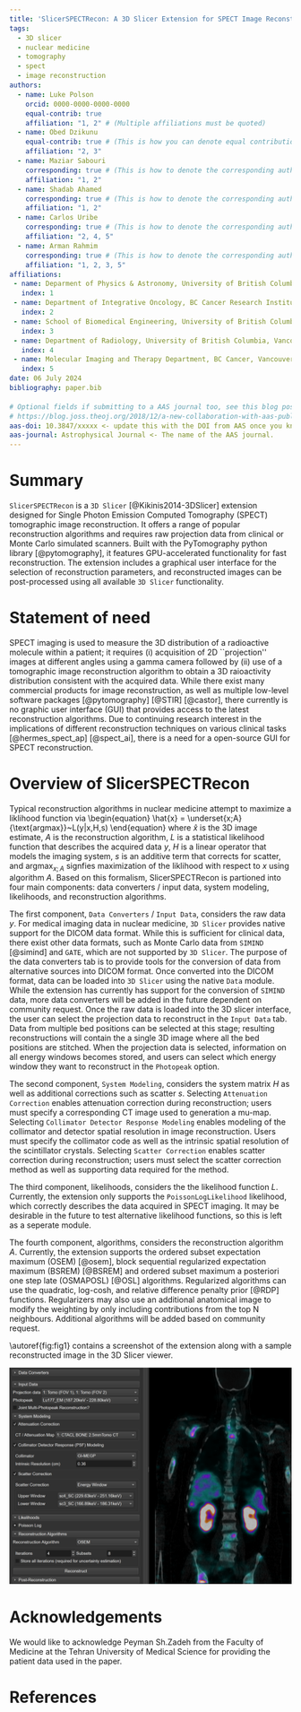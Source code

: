 ```yaml
---
title: 'SlicerSPECTRecon: A 3D Slicer Extension for SPECT Image Reconstruction'
tags:
  - 3D slicer
  - nuclear medicine
  - tomography
  - spect
  - image reconstruction
authors:
  - name: Luke Polson
    orcid: 0000-0000-0000-0000
    equal-contrib: true
    affiliation: "1, 2" # (Multiple affiliations must be quoted)
  - name: Obed Dzikunu
    equal-contrib: true # (This is how you can denote equal contributions between multiple authors)
    affiliation: "2, 3"
  - name: Maziar Sabouri
    corresponding: true # (This is how to denote the corresponding author)
    affiliation: "1, 2"
  - name: Shadab Ahamed
    corresponding: true # (This is how to denote the corresponding author)
    affiliation: "1, 2"
  - name: Carlos Uribe
    corresponding: true # (This is how to denote the corresponding author)
    affiliation: "2, 4, 5"
  - name: Arman Rahmim
    corresponding: true # (This is how to denote the corresponding author)
    affiliation: "1, 2, 3, 5"
affiliations:
 - name: Deparment of Physics & Astronomy, University of British Columbia, Vancouver Canada
   index: 1
 - name: Department of Integrative Oncology, BC Cancer Research Institute, Vancouver Canada
   index: 2
 - name: School of Biomedical Engineering, University of British Columbia, Vancouver Canada
   index: 3
 - name: Department of Radiology, University of British Columbia, Vancouver Canada
   index: 4
 - name: Molecular Imaging and Therapy Department, BC Cancer, Vancouver Canada
   index: 5
date: 06 July 2024
bibliography: paper.bib

# Optional fields if submitting to a AAS journal too, see this blog post:
# https://blog.joss.theoj.org/2018/12/a-new-collaboration-with-aas-publishing
aas-doi: 10.3847/xxxxx <- update this with the DOI from AAS once you know it.
aas-journal: Astrophysical Journal <- The name of the AAS journal.
---
```


# Summary

`SlicerSPECTRecon` is a `3D Slicer` [@Kikinis2014-3DSlicer] extension designed for Single Photon Emission Computed Tomography (SPECT) tomographic image reconstruction. It offers a range of popular reconstruction algorithms and requires raw projection data from clinical or Monte Carlo simulated scanners. Built with the PyTomography python library [@pytomography], it features GPU-accelerated functionality for fast reconstruction. The extension includes a graphical user interface for the selection of reconstruction parameters, and reconstructed images can be post-processed using all available `3D Slicer` functionality.


# Statement of need

SPECT imaging is used to measure the 3D distribution of a radioactive molecule within a patient; it requires (i) acquisition of 2D ``projection'' images at different angles using a gamma camera followed by (ii) use of a tomographic image reconstruction algorithm to obtain a 3D raioactivity distribution consistent with the acquired data. While there exist many commercial products for image reconstruction, as well as multiple low-level software packages [@pytomography] [@STIR] [@castor], there currently is no graphic user interface (GUI) that provides access to the latest reconstruction algorithms. Due to continuing research interest in the implications of different reconstruction techniques on various clinical tasks [@hermes_spect_ap] [@spect_ai], there is a need for a open-source GUI for SPECT reconstruction.


# Overview of SlicerSPECTRecon

Typical reconstruction algorithms in nuclear medicine attempt to maximize a liklihood function via
\begin{equation}
  \hat{x} = \underset{x;A}{\text{argmax}}~L(y|x,H,s)
\end{equation}
where $\hat{x}$ is the 3D image estimate, $A$ is the reconstruction algorithm, $L$ is a statistical likelihood function that describes the acquired data $y$, $H$ is a linear operator that models the imaging system, $s$ is an additive term that corrects for scatter, and $\text{argmax}_{x;A}$ signfies maximization of the liklihood with respect to $x$ using algorithm $A$. Based on this formalism, SlicerSPECTRecon is partioned into four main components: data converters / input data, system modeling, likelihoods, and reconstruction algorithms.

The first component, `Data Converters` / `Input Data`, considers the raw data $y$. For medical imaging data in nuclear medicine, `3D Slicer` provides native support for the DICOM data format. While this is sufficient for clinical data, there exist other data formats, such as Monte Carlo data from `SIMIND` [@simind] and `GATE`, which are not supported by `3D Slicer`. The purpose of the data converters tab is to provide tools for the conversion of data from alternative sources into DICOM format. Once converted into the DICOM format, data can be loaded into `3D Slicer` using the native `Data` module. While the extension has currently has support for the conversion of `SIMIND` data, more data converters will be added in the future dependent on community request. Once the raw data is loaded into the 3D slicer interface, the user can select the projection data to reconstruct in the `Input Data` tab. Data from multiple bed positions can be selected at this stage; resulting reconstructions will contain the a single 3D image where all the bed positions are stitched. When the projection data is selected, information on all energy windows becomes stored, and users can select which energy window they want to reconstruct in the `Photopeak` option.

The second component, `System Modeling`, considers the system matrix $H$ as well as additional corrections such as scatter $s$. Selecting `Attenuation Correction` enables attenuation correction during reconstruction; users must specify a corresponding CT image used to generation a mu-map. Selecting `Collimator Detector Response Modeling` enables modeling of the collimator and detector spatial resolution in image reconstruction. Users must specify the collimator code as well as the intrinsic spatial resolution of the scintillator crystals. Selecting `Scatter Correction` enables scatter correction during reconstruction; users must select the scatter correction method as well as supporting data required for the method.

The third component, likelihoods, considers the the likelihood function $L$. Currently, the extension only supports the `PoissonLogLikelihood` likelihood, which correctly describes the data acquired in SPECT imaging. It may be desirable in the future to test alternative likelihood functions, so this is left as a seperate module.

The fourth component, algorithms, considers the reconstruction algorithm $A$. Currently, the extension supports the ordered subset expectation maximum (OSEM) [@osem], block sequential regularized expectation maximum (BSREM) [@BSREM] and ordered subset maximum a posteriori one step late (OSMAPOSL) [@OSL] algorithms. Regularized algorithms can use the quadratic, log-cosh, and relative difference penalty prior [@RDP] functions. Regularizers may also use an additional anatomical image to modify the weighting by only including contributions from the top N neighbours. Additional algorithms will be added based on community request.

\autoref{fig:fig1} contains a screenshot of the extension along with a sample reconstructed image in the 3D Slicer viewer.   

![Left: Extension options. Right: reconstructed coronal slice of a ${}^{177}$Lu-PSMA-617 patient (two bed positions); the raw data was acquired on a GE Discovery 670 camera.\label{fig:fig1}](with_recon.png)


# Acknowledgements

We would like to acknowledge Peyman Sh.Zadeh from the Faculty of Medicine at the Tehran University of Medical Science for providing the patient data used in the paper.

# References